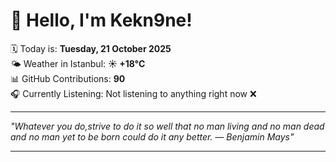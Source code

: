 # 👋 Hello, I'm Kekn9ne!

🗓️ Today is: **Tuesday, 21 October 2025**  
🌤️ Weather in Istanbul: **☀️   +18°C**  
📊 GitHub Contributions: **90**  
🎧 Currently Listening: Not listening to anything right now ❌

---

_"Whatever you do,strive to do it so well that no man living and no man dead and no man yet to be born could do it any better. — *Benjamin Mays*"_

---
